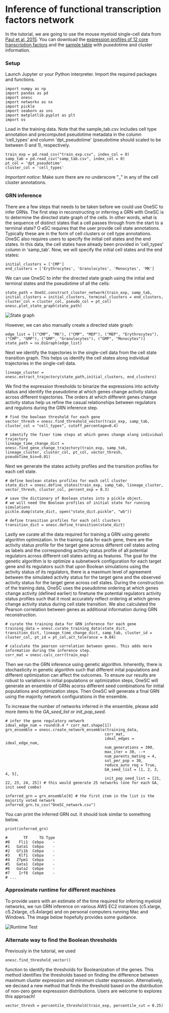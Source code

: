 # Inference of functional transcription factors network
In the tutorial, we are going to use the mouse myeloid single-cell data from [Paul et al, 2015](https://www.cell.com/cell/fulltext/S0092-8674(15)01493-2?_returnURL=https%3A%2F%2Flinkinghub.elsevier.com%2Fretrieve%2Fpii%2FS0092867415014932%3Fshowall%3Dtrue). You can download the [expression profiles of 12 core transcription factors](https://cnobjects.s3.amazonaws.com/OneSC/Paul_2015/train_exp.csv) and the [sample table](https://cnobjects.s3.amazonaws.com/OneSC/Paul_2015/samp_tab.csv) with pusedotime and cluster information. 

### Setup
Launch Jupyter or your Python interpreter. Import the required packages and functions.
```
import numpy as np 
import pandas as pd 
import onesc 
import networkx as nx
import pickle 
import seaborn as sns 
import matplotlib.pyplot as plt
import os
```

Load in the training data. Note that the sample_tab.csv includes cell type annotation and precomputed pseudotime metadata in the column 'cell_types' and column 'dpt_pseudotime' (pseudotime should scaled to be between 0 and 1), respectively. 
```
train_exp = pd.read_csv("train_exp.csv", index_col = 0)
samp_tab = pd.read_csv("samp_tab.csv", index_col = 0)
pt_col = 'dpt_pseudotime'
cluster_col = 'cell_types'
```
*Important notice*: Make sure there are no underscore "_" in any of the cell cluster annotations. 
### GRN inference 
There are a few steps that needs to be taken before we could use OneSC to infer GRNs. The first step in reconstructing or inferring a GRN with OneSC is to determine the directed state graph of the cells. In other words, what is the sequence of distinct states that a cell passes through from the start to a terminal state? O eSC requires that the user provide cell state annotations. Typically these are in the form of cell clusters or cell type annotations. OneSC also requires users to specify the initial cell states and the end states. In this data, the cell states have already been provided in 'cell_types' column in 'samp_tab'. Now, we will specify the initial cell states and the end states:

```
initial_clusters = ['CMP']
end_clusters = ['Erythrocytes', 'Granulocytes', 'Monocytes', 'MK']
```
We can use OneSC to infer the directed state graph using the initial and terminal states and the pseudotime of all the cells:
```
state_path = OneSC.construct_cluster_network(train_exp, samp_tab, initial_clusters = initial_clusters, terminal_clusters = end_clusters, cluster_col = cluster_col, pseudo_col = pt_col)
onesc.plot_state_graph(state_path)
```
![State graph](./_static/images/state_graph_1.png)

However, we can also manually create a directed state graph:

```
edge_list = [("CMP", "MK"), ("CMP", "MEP"), ("MEP", "Erythrocytes"), ("CMP", "GMP"), ("GMP", "Granulocytes"), ("GMP", "Monocytes")]
state_path = nx.DiGraph(edge_list)
```

Next we identify the trajectories in the single-cell data from the cell state transition graph. This helps us identify the cell states along individual trajectories in the single-cell data. 
```
lineage_cluster = onesc.extract_trajectory(state_path,initial_clusters, end_clusters)
```
We find the expression thresholds to binarize the expressions into activity status and identify the pseudotime at which genes change activity status across different trajectories. The orders at which different genes change activity status help us refine the casual relationships between regulators and regulons during the GRN inference step. 
```
# find the boolean threshold for each gene 
vector_thresh = onesc.find_threshold_vector(train_exp, samp_tab, cluster_col = "cell_types", cutoff_percentage=0.4)

# identify the finer time steps at which genes change along individual trajectory 
lineage_time_change_dict = onesc.find_gene_change_trajectory(train_exp, samp_tab, lineage_cluster, cluster_col, pt_col, vector_thresh, pseudoTime_bin=0.01) 
```
Next we generate the states activity profiles and the transition profiles for each cell state. 
```
# define boolean states profiles for each cell cluster 
state_dict = onesc.define_states(train_exp, samp_tab, lineage_cluster, vector_thresh, cluster_col, percent_exp = 0.3)

# save the dictionary of Boolean states into a pickle object. 
# we will need the Boolean profiles of initial state for running simulations 
pickle.dump(state_dict, open("state_dict.pickle", "wb"))

# define transition profiles for each cell clusters
transition_dict = onesc.define_transition(state_dict)
```
Lastly we curate all the data required for training a GRN using genetic algorithm optimization. In the training data for each gene, there are the activity status profile for the target gene across different cell states acting as labels and the corresponding activity status profile of all potential regulators across different cell states acting as features. The goal for the genetic algorithm is to optimize a subnetwork configuration for each target gene and its regulators such that upon Boolean simulations using the activity status of its regulators, there is a maximum level of agreement between the simulated activity status for the target gene and the observed activity status for the target gene across cell states. During the construction of the training data, OneSC uses the pseudotime ordering at which genes change activity (defined earlier) to finetune the potential regulators activity status profiles such that it most accurately reflect ordering at which genes change activity status during cell state transition. We also calculated the Pearson correlation between genes as additional information during GRN reconstruction. 
```
# curate the training data for GRN inference for each gene 
training_data = onesc.curate_training_data(state_dict, transition_dict, lineage_time_change_dict, samp_tab, cluster_id = cluster_col, pt_id = pt_col,act_tolerance = 0.04)

# calculate the pearson correlation between genes. This adds more information during the inference step. 
corr_mat = onesc.calc_corr(train_exp)
```
Then we run the GRN inference using genetic algorithm. Inherently, there is stochasticity in genetic algorithm such that different inital populations and different optimization can affect the outcomes. To ensure our results are robust to variations in initial populations or optimization steps, OneSC will generate an ensemble of GRNs acorss different seed combinations for initial populations and optimization steps. Then OneSC will generate a final GRN using the majority network configurations in the ensemble. 

To increase the number of networks inferred in the ensemble, please add more items to the *GA_seed_list* or *init_pop_seed*. 
```
# infer the gene regulatory network
ideal_edge_num = round(0.4 * corr_mat.shape[1])
grn_ensemble = onesc.create_network_ensemble(training_data, 
                                            corr_mat, 
                                            ideal_edges = ideal_edge_num, 
                                            num_generations = 300, 
                                            max_iter = 30, --+
                                            num_parents_mating = 4, 
                                            sol_per_pop = 30, 
                                            reduce_auto_reg = True, 
                                            GA_seed_list = [1, 2, 3, 4, 5], 
                                            init_pop_seed_list = [21, 22, 23, 24, 25]) # this would generate 25 networks (one for each GA, init seed combo)

inferred_grn = grn_ensemble[0] # the first item in the list is the majority voted network
inferred_grn.to_csv("OneSC_network.csv")
```
You can print the inferred GRN out. It should look similar to something below. 
```
print(inferred_grn)

#       TF     TG Type
#0    Fli1  Cebpa    -
#1   Gata1  Cebpa    -
#2   Gfi1b  Cebpa    -
#3    Klf1  Cebpa    -
#4   Zfpm1  Cebpa    -
#5   Gata1  Cebpe    -
#6   Gata2  Cebpe    -
#7    Irf8  Cebpe    -
# ...
```

### Approximate runtime for different machines 
To provide users with an estimate of the time required for inferring myeloid networks, we run GRN inference on various AWS EC2 instances (c5.xlarge, c5.2xlarge, c5.4xlarge) and on personal computers running Mac and Windows. The image below hopefully provides some guidance. 

![Runtime Test](./_static/images/runtime_plot.png)

### Alternate way to find the Boolean thresholds 
Previously in the tutorial, we used 
```
onesc.find_threshold_vector() 
```
function to identify the thresholds for Booleanization of the genes. This method identifies the thresholds based on finding the difference between maximum cluster expression and minimum cluster expression. Alternatively, we decised a new method that finds the threshold based on the distribution of non-zero gene expresssion distributions. Users are welcome to explores this approach! 
```
vector_thresh = percentile_threshold(train_exp, percentile_cut = 0.25)
```